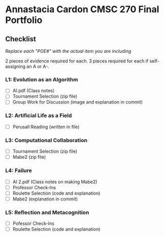 # Annastacia Cardon CMSC 270 Final Portfolio

## Checklist

_Replace each "POE#" with the actual item you are including_

2 pieces of evidence required for each. 3 pieces required for each if self-assigning an A or A-. 

### L1: Evolution as an Algorithm
- [ ] AI.pdf (Class notes)
- [ ] Tournament Selection (zip file)
- [ ] Group Work for Discussion (image and explanation in commit)

### L2: Artificial Life as a Field

- [ ] Perusall Reading (written in file)

### L3: Computational Collaboration

- [ ] Tournament Selection (zip file)
- [ ] Mabe2 (zip file)

### L4: Failure

- [ ] AI 2.pdf (Class notes on making Mabe2)
- [ ] Professor Check-Ins
- [ ] Roulette Selection (code and explanation)
- [ ] Mabe2 (explanation in commit)

### L5: Reflection and Metacognition

- [ ] Pofessor Check-Ins
- [ ] Roulette Selection (code and explanation)
